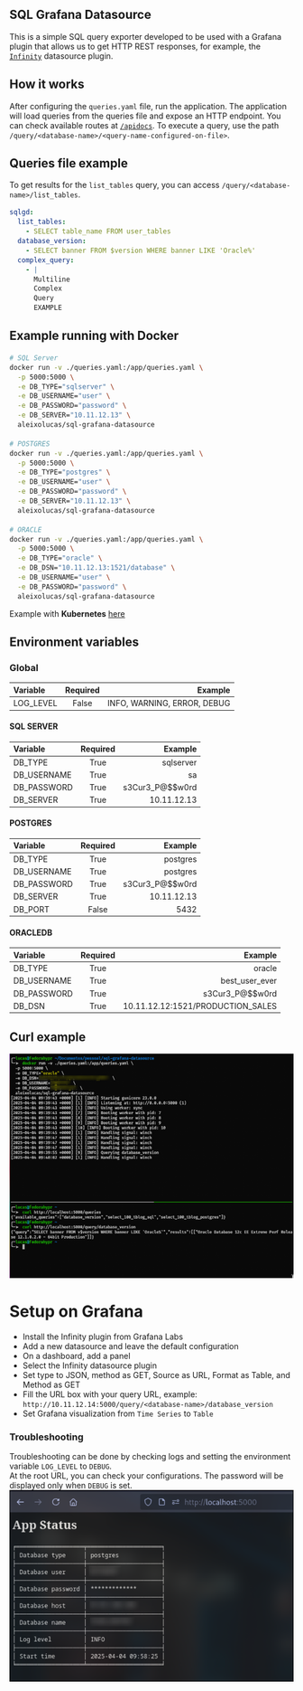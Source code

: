 ## SQL Grafana Datasource

This is a simple SQL query exporter developed to be used with a Grafana plugin that allows us to get HTTP REST responses, for example, the [`Infinity`](https://grafana.com/grafana/plugins/yesoreyeram-infinity-datasource/) datasource plugin.

## How it works
After configuring the `queries.yaml` file, run the application. The application will load queries from the queries file and expose an HTTP endpoint. You can check available routes at [`/apidocs`](http://localhost:5000/apidocs). To execute a query, use the path `/query/<database-name>/<query-name-configured-on-file>`.

## Queries file example
To get results for the `list_tables` query, you can access `/query/<database-name>/list_tables`.
```yaml
sqlgd:
  list_tables:
    - SELECT table_name FROM user_tables
  database_version:
    - SELECT banner FROM $version WHERE banner LIKE 'Oracle%'
  complex_query:
    - |
      Multiline
      Complex
      Query
      EXAMPLE
```

## Example running with Docker
```bash
# SQL Server
docker run -v ./queries.yaml:/app/queries.yaml \
  -p 5000:5000 \
  -e DB_TYPE="sqlserver" \
  -e DB_USERNAME="user" \
  -e DB_PASSWORD="password" \
  -e DB_SERVER="10.11.12.13" \
  aleixolucas/sql-grafana-datasource

# POSTGRES
docker run -v ./queries.yaml:/app/queries.yaml \
  -p 5000:5000 \
  -e DB_TYPE="postgres" \
  -e DB_USERNAME="user" \
  -e DB_PASSWORD="password" \
  -e DB_SERVER="10.11.12.13" \
  aleixolucas/sql-grafana-datasource

# ORACLE
docker run -v ./queries.yaml:/app/queries.yaml \
  -p 5000:5000 \
  -e DB_TYPE="oracle" \
  -e DB_DSN="10.11.12.13:1521/database" \
  -e DB_USERNAME="user" \
  -e DB_PASSWORD="password" \
  aleixolucas/sql-grafana-datasource
```
Example with **Kubernetes** [here](./kubernetes/)

## Environment variables
### Global
| Variable    | Required | Example                  |
| :---------- | :------: | -----------------------: |
| LOG_LEVEL   |   False  | INFO, WARNING, ERROR, DEBUG |
#### SQL SERVER
| Variable    | Required | Example          |
| :---------- | :------: | ---------------: |
| DB_TYPE     |   True   | sqlserver        |
| DB_USERNAME |   True   | sa               |
| DB_PASSWORD |   True   | s3Cur3_P@$$w0rd  |
| DB_SERVER   |   True   | 10.11.12.13      |

#### POSTGRES
| Variable    | Required | Example          |
| :---------- | :------: | ---------------: |
| DB_TYPE     |   True   | postgres         |
| DB_USERNAME |   True   | postgres         |
| DB_PASSWORD |   True   | s3Cur3_P@$$w0rd  |
| DB_SERVER   |   True   | 10.11.12.13      |
| DB_PORT     |   False  | 5432             |

#### ORACLEDB
| Variable    | Required | Example          |
| :---------- | :------: | ---------------: |
| DB_TYPE     |   True   | oracle           |
| DB_USERNAME |   True   | best_user_ever   |
| DB_PASSWORD |   True   | s3Cur3_P@$$w0rd  |
| DB_DSN      |   True   | 10.11.12.12:1521/PRODUCTION_SALES |

## Curl example
![example](./assets/img/example.png)

# Setup on Grafana
- Install the Infinity plugin from Grafana Labs
- Add a new datasource and leave the default configuration
- On a dashboard, add a panel
- Select the Infinity datasource plugin
- Set type to JSON, method as GET, Source as URL, Format as Table, and Method as GET
- Fill the URL box with your query URL, example: `http://10.11.12.14:5000/query/<database-name>/database_version`
- Set Grafana visualization from `Time Series` to `Table`

### Troubleshooting
Troubleshooting can be done by checking logs and setting the environment variable `LOG_LEVEL` to `DEBUG`.<br>
At the root URL, you can check your configurations. The password will be displayed only when `DEBUG` is set.<br>
![status](./assets/img/status.png)
